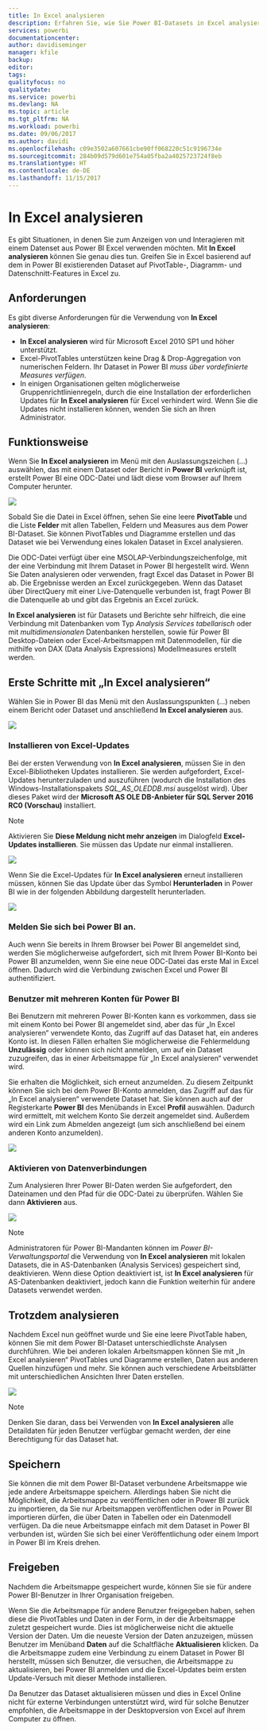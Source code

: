 ```yaml
---
title: In Excel analysieren
description: Erfahren Sie, wie Sie Power BI-Datasets in Excel analysieren.
services: powerbi
documentationcenter: 
author: davidiseminger
manager: kfile
backup: 
editor: 
tags: 
qualityfocus: no
qualitydate: 
ms.service: powerbi
ms.devlang: NA
ms.topic: article
ms.tgt_pltfrm: NA
ms.workload: powerbi
ms.date: 09/06/2017
ms.author: davidi
ms.openlocfilehash: c09e3502a607661cbe90ff068220c51c9196734e
ms.sourcegitcommit: 284b09d579d601e754a05fba2a4025723724f8eb
ms.translationtype: HT
ms.contentlocale: de-DE
ms.lasthandoff: 11/15/2017
---
```

# <a name="analyze-in-excel"></a>In Excel analysieren
Es gibt Situationen, in denen Sie zum Anzeigen von und Interagieren mit einem Datenset aus Power BI Excel verwenden möchten. Mit **In Excel analysieren** können Sie genau dies tun. Greifen Sie in Excel basierend auf dem in Power BI existierenden Dataset auf PivotTable-, Diagramm- und Datenschnitt-Features in Excel zu.

## <a name="requirements"></a>Anforderungen
Es gibt diverse Anforderungen für die Verwendung von **In Excel analysieren**:

* **In Excel analysieren** wird für Microsoft Excel 2010 SP1 und höher unterstützt.
* Excel-PivotTables unterstützen keine Drag & Drop-Aggregation von numerischen Feldern. Ihr Dataset in Power BI *muss über vordefinierte Measures verfügen*.
* In einigen Organisationen gelten möglicherweise Gruppenrichtlinienregeln, durch die eine Installation der erforderlichen Updates für **In Excel analysieren** für Excel verhindert wird. Wenn Sie die Updates nicht installieren können, wenden Sie sich an Ihren Administrator.

## <a name="how-does-it-work"></a>Funktionsweise
Wenn Sie **In Excel analysieren** im Menü mit den Auslassungszeichen (...) auswählen, das mit einem Dataset oder Bericht in **Power BI** verknüpft ist, erstellt Power BI eine ODC-Datei und lädt diese vom Browser auf Ihrem Computer herunter.

![](media/service-analyze-in-excel/power-bi-analyze-in-excel.png)

Sobald Sie die Datei in Excel öffnen, sehen Sie eine leere **PivotTable** und die Liste **Felder** mit allen Tabellen, Feldern und Measures aus dem Power BI-Dataset. Sie können PivotTables und Diagramme erstellen und das Dataset wie bei Verwendung eines lokalen Dataset in Excel analysieren.

Die ODC-Datei verfügt über eine MSOLAP-Verbindungszeichenfolge, mit der eine Verbindung mit Ihrem Dataset in Power BI hergestellt wird. Wenn Sie Daten analysieren oder verwenden, fragt Excel das Dataset in Power BI ab. Die Ergebnisse werden an Excel zurückgegeben. Wenn das Dataset über DirectQuery mit einer Live-Datenquelle verbunden ist, fragt Power BI die Datenquelle ab und gibt das Ergebnis an Excel zurück.

**In Excel analysieren** ist für Datasets und Berichte sehr hilfreich, die eine Verbindung mit Datenbanken vom Typ *Analysis Services tabellarisch* oder mit *multidimensionalen* Datenbanken herstellen, sowie für Power BI Desktop-Dateien oder Excel-Arbeitsmappen mit Datenmodellen, für die mithilfe von DAX (Data Analysis Expressions) Modellmeasures erstellt werden.

## <a name="get-started-with-analyze-in-excel"></a>Erste Schritte mit „In Excel analysieren“
Wählen Sie in Power BI das Menü mit den Auslassungspunkten (...) neben einem Bericht oder Dataset und anschließend **In Excel analysieren** aus.

![](media/service-analyze-in-excel/power-bi-analyze-menu.png)

### <a name="install-excel-updates"></a>Installieren von Excel-Updates
Bei der ersten Verwendung von **In Excel analysieren**, müssen Sie in den Excel-Bibliotheken Updates installieren. Sie werden aufgefordert, Excel-Updates herunterzuladen und auszuführen (wodurch die Installation des Windows-Installationspakets *SQL_AS_OLEDDB.msi* ausgelöst wird). Über dieses Paket wird der **Microsoft AS OLE DB-Anbieter für SQL Server 2016 RC0 (Vorschau)** installiert.

> [!NOTE]
> Aktivieren Sie **Diese Meldung nicht mehr anzeigen** im Dialogfeld **Excel-Updates installieren**. Sie müssen das Update nur einmal installieren.
> 
> 

![](media/service-analyze-in-excel/pbi_anlz_excel_dontshow.png)

Wenn Sie die Excel-Updates für **In Excel analysieren** erneut installieren müssen, können Sie das Update über das Symbol **Herunterladen** in Power BI wie in der folgenden Abbildung dargestellt herunterladen.

![](media/service-analyze-in-excel/pbi_anlz_excel_download_again.png)

### <a name="sign-in-to-power-bi"></a>Melden Sie sich bei Power BI an.
Auch wenn Sie bereits in Ihrem Browser bei Power BI angemeldet sind, werden Sie möglicherweise aufgefordert, sich mit Ihrem Power BI-Konto bei Power BI anzumelden, wenn Sie eine neue ODC-Datei das erste Mal in Excel öffnen. Dadurch wird die Verbindung zwischen Excel und Power BI authentifiziert.

### <a name="users-with-multiple-power-bi-accounts"></a>Benutzer mit mehreren Konten für Power BI
Bei Benutzern mit mehreren Power BI-Konten kann es vorkommen, dass sie mit einem Konto bei Power BI angemeldet sind, aber das für „In Excel analysieren“ verwendete Konto, das Zugriff auf das Dataset hat, ein anderes Konto ist. In diesen Fällen erhalten Sie möglicherweise die Fehlermeldung **Unzulässig** oder können sich nicht anmelden, um auf ein Dataset zuzugreifen, das in einer Arbeitsmappe für „In Excel analysieren“ verwendet wird.

Sie erhalten die Möglichkeit, sich erneut anzumelden. Zu diesem Zeitpunkt können Sie sich bei dem Power BI-Konto anmelden, das Zugriff auf das für „In Excel analysieren“ verwendete Dataset hat. Sie können auch auf der Registerkarte **Power BI** des Menübands in Excel **Profil** auswählen. Dadurch wird ermittelt, mit welchem Konto Sie derzeit angemeldet sind. Außerdem wird ein Link zum Abmelden angezeigt (um sich anschließend bei einem anderen Konto anzumelden).

![](media/service-analyze-in-excel/pbi_anlz_excel_profile.png)

### <a name="enable-data-connections"></a>Aktivieren von Datenverbindungen
Zum Analysieren Ihrer Power BI-Daten werden Sie aufgefordert, den Dateinamen und den Pfad für die ODC-Datei zu überprüfen. Wählen Sie dann **Aktivieren** aus.

![](media/service-analyze-in-excel/pbi_anlz_excel_enable.png)

> [!NOTE]
> Administratoren für Power BI-Mandanten können im *Power BI-Verwaltungsportal* die Verwendung von **In Excel analysieren** mit lokalen Datasets, die in AS-Datenbanken (Analysis Services) gespeichert sind, deaktivieren. Wenn diese Option deaktiviert ist, ist **In Excel analysieren** für AS-Datenbanken deaktiviert, jedoch kann die Funktion weiterhin für andere Datasets verwendet werden.
> 
> 

## <a name="analyze-away"></a>Trotzdem analysieren
Nachdem Excel nun geöffnet wurde und Sie eine leere PivotTable haben, können Sie mit dem Power BI-Dataset unterschiedlichste Analysen durchführen. Wie bei anderen lokalen Arbeitsmappen können Sie mit „In Excel analysieren“ PivotTables und Diagramme erstellen, Daten aus anderen Quellen hinzufügen und mehr. Sie können auch verschiedene Arbeitsblätter mit unterschiedlichen Ansichten Ihrer Daten erstellen.

![](media/service-analyze-in-excel/pbi_anlz_excel_chart.png)

> [!NOTE]
> Denken Sie daran, dass bei Verwenden von **In Excel analysieren** alle Detaildaten für jeden Benutzer verfügbar gemacht werden, der eine Berechtigung für das Dataset hat.
> 
> 

## <a name="save"></a>Speichern
Sie können die mit dem Power BI-Dataset verbundene Arbeitsmappe wie jede andere Arbeitsmappe speichern. Allerdings haben Sie nicht die Möglichkeit, die Arbeitsmappe zu veröffentlichen oder in Power BI zurück zu importieren, da Sie nur Arbeitsmappen veröffentlichen oder in Power BI importieren dürfen, die über Daten in Tabellen oder ein Datenmodell verfügen. Da die neue Arbeitsmappe einfach mit dem Dataset in Power BI verbunden ist, würden Sie sich bei einer Veröffentlichung oder einem Import in Power BI im Kreis drehen.

## <a name="share"></a>Freigeben
Nachdem die Arbeitsmappe gespeichert wurde, können Sie sie für andere Power BI-Benutzer in Ihrer Organisation freigeben.

Wenn Sie die Arbeitsmappe für andere Benutzer freigegeben haben, sehen diese die PivotTables und Daten in der Form, in der die Arbeitsmappe zuletzt gespeichert wurde. Dies ist möglicherweise nicht die aktuelle Version der Daten. Um die neueste Version der Daten anzuzeigen, müssen Benutzer im Menüband **Daten** auf die Schaltfläche **Aktualisieren** klicken. Da die Arbeitsmappe zudem eine Verbindung zu einem Dataset in Power BI herstellt, müssen sich Benutzer, die versuchen, die Arbeitsmappe zu aktualisieren, bei Power BI anmelden und die Excel-Updates beim ersten Update-Versuch mit dieser Methode installieren.

Da Benutzer das Dataset aktualisieren müssen und dies in Excel Online nicht für externe Verbindungen unterstützt wird, wird für solche Benutzer empfohlen, die Arbeitsmappe in der Desktopversion von Excel auf ihrem Computer zu öffnen.

